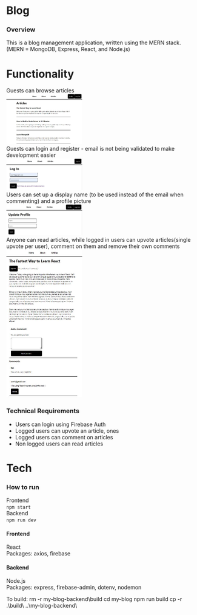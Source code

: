 # Blog  
### Overview
This is a blog management application, written using the MERN stack.  
(MERN = MongoDB, Express, React, and Node.js)

# Functionality
Guests can browse articles  
<img src="Images/articles.jpg" width="200">  
Guests can login and register - email is not being validated to make development easier  
<img src="Images/login.jpg" width="200">  
Users can set up a display name (to be used instead of the email when commenting) and a profile picture  
<img src="Images/profile_update.jpg" width="200">  
Anyone can read articles, while logged in users can upvote articles(single upvote per user), comment on them and remove their own comments  
<img src="Images/article.jpg" width="200">  


### Technical Requirements
- Users can login using Firebase Auth
- Logged users can upvote an article, ones
- Logged users can comment on articles
- Non logged users can read articles

# Tech
### How to run
Frontend  
``npm start``  
Backend  
``npm run dev``  

#### Frontend  
React  
Packages: axios, firebase  
#### Backend  
Node.js  
Packages: express, firebase-admin, dotenv, nodemon 

To build:
rm -r my-blog-backend\build
cd my-blog
npm run build
cp -r .\build\ ..\my-blog-backend\

